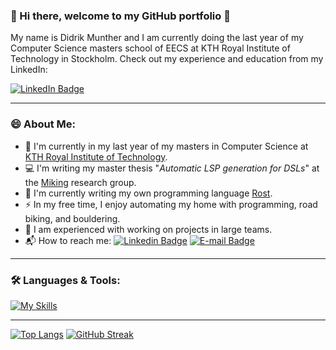 ### 👋 Hi there, welcome to my GitHub portfolio 👋
My name is Didrik Munther and I am currently doing the last year of my Computer Science masters school of EECS at KTH Royal Institute of Technology in Stockholm. Check out my experience and education from my LinkedIn:
<div id="badges">
  <a href="https://www.linkedin.com/in/didrikmunther/">
    <img src="https://img.shields.io/badge/LinkedIn-blue?style=for-the-badge&logo=linkedin&logoColor=white" alt="LinkedIn Badge"/>
  </a>

 ---

### 😄 About Me:
  - 🌱 I'm currently in my last year of my masters in Computer Science at [KTH Royal Institute of Technology](https://www.kth.se/).
  - 💻 I'm writing my master thesis "<i>Automatic LSP generation for DSLs</i>" at the [Miking](https://miking.org/) research group.
  - 🤖 I'm currently writing my own programming language [Rost](https://github.com/didrikmunther/rost).
  - ⚡ In my free time, I enjoy automating my home with programming, road biking, and bouldering.
  - 👯 I am experienced with working on projects in large teams.
  - 📬 How to reach me:
	[![Linkedin Badge](https://img.shields.io/badge/-Didrik-blue?style=flat&logo=Linkedin&logoColor=white)](https://www.linkedin.com/in/didrikmunther/)
	[![E-mail Badge](https://img.shields.io/badge/-Email-green?style=flat&logo=email&logoColor=white)](mailto:dmu0817@gmail.com) <br />

---
<!-- [![My Skills](https://skillicons.dev/icons?perline=&i=bash,c,cs,cpp,clojure,css,docker,go,haskell,html,htmx,java,js,ts,latex,lua,md,matlab,mysql,ocaml,php,prisma,py,pytorch,react,regex,rust,sass,scala,swift,terraform,wasm)](https://skillicons.dev) -->

### 🛠️ Languages & Tools:
  <div>

[![My Skills](https://skillicons.dev/icons?i=anaconda,angular,apollo,aws,azure,babel,bash,bevy,bitbucket,bootstrap,bun,c,cs,cpp,clojure,cloudflare,cmake,css,deno,docker,eclipse,electron,elysia,express,figma,firebase,flask,git,github,githubactions,gitlab,go,grafana,graphql,gulp,haskell,heroku,html,htmx,java,js,ts,jquery,kubernetes,latex,linux,lua,md,materialui,matlab,mongodb,mysql,nextjs,nginx,npm,pnpm,ocaml,php,postgres,postman,powershell,prisma,prometheus,py,pytorch,rabbitmq,raspberrypi,react,redis,redux,regex,rust,sass,sqlite,styledcomponents,scala,sklearn,sentry,swift,tailwind,terraform,vite,vscode,wasm,webpack,yarn)](https://skillicons.dev)
   
  ---

[![Top Langs](https://github-readme-stats.vercel.app/api/top-langs/?username=didrikmunther&layout=compact&theme=onedark)](https://github.com/anuraghazra/github-readme-stats)
[![GitHub Streak](https://github-readme-streak-stats.herokuapp.com?user=didrikmunther&theme=radical&border_radius=3)](https://git.io/streak-stats)
</div>
